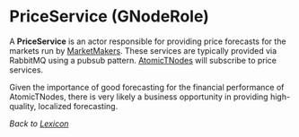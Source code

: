# PriceService (GNodeRole)

A **PriceService** is an actor responsible for providing price forecasts for the markets run by [MarketMakers](market-maker). These services are typically
provided via RabbitMQ using a pubsub pattern. [AtomicTNodes](atomic-t-node)
will subscribe to price services.

Given the importance of good forecasting for the financial performance of
AtomicTNodes, there is very likely a business opportunity in providing
high-quality, localized forecasting.

_Back to [Lexicon](lexicon.md)_

